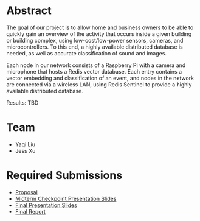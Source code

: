 # Abstract

The goal of our project is to allow home and business owners to be able to quickly gain an overview of the activity that occurs inside a given building or building complex, using low-cost/low-power sensors, cameras, and microcontrollers. To this end, a highly available distributed database is needed, as well as accurate classification of sound and images. 

Each node in our network consists of a Raspberry Pi with a camera and microphone that hosts a Redis vector database. Each entry contains a vector embedding and classification of an event, and nodes in the network are connected via a wireless LAN, using Redis Sentinel to provide a highly available distributed database. 

Results: TBD

# Team

* Yaqi Liu
* Jess Xu

# Required Submissions

* [Proposal](proposal)
* [Midterm Checkpoint Presentation Slides](https://docs.google.com/presentation/d/1FnyzDtgjOtIwzm3ZAPmfm1_xH2ywoqEGA7hYzbvL638/edit?usp=sharing)
* [Final Presentation Slides](https://docs.google.com/presentation/d/16QAUWB5lgkDse2qqXDBuBWtdzMkf59NhxkH5aq5M7S8/edit#slide=id.p1)
* [Final Report](report)
